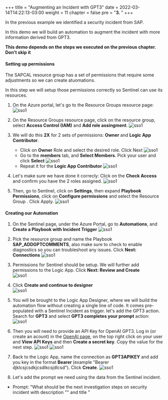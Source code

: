 +++
title = "Augmenting an Incident with GPT3"
date = 2022-03-14T14:22:13-03:00
weight = 11
chapter = false
pre = "<b>3. </b>"
+++

In the previous example we identified a security incident from SAP. 

In this demo we will build an automation to augment the incident with more information derived from GPT3.

**This demo depends on the steps we executed on the previous chapter. Don't skip it** 

#### Setting up permissions 

The SAPCAL resource group has a set of permissions that require some adjustments so we can create atuomations. 

In this step we will setup those permissions correctly so Sentinel can use its resources.

1. On the Azure portal, let's go to the Resource Groups resource page: 
![sso1](/images/sent-aut-1-1.png) 

2. On the Resource Groups resource page, click on the **<SAPCAL-xxxxxxxxxxxx>** resource group, select **Access Control (IAM)** and **Add role assingment**. 
![sso1](/images/sent-aut-1-2.png) 

3. We will do this **2X** for 2 sets of permissions: **Owner** and **Logic App Contributor**. 
    - Click on **Owner** Role and select the desired role. Click Next
    ![sso1](/images/sent-aut-1-3.png) 
    - Go to the **members** tab, and **Select Members**. Pick your user and click **Select**
    ![sso1](/images/sent-aut-1-4.png) 
    - Repeat it for the **Logic App Contributor** 
    ![sso1](/images/sent-aut-1-5.png) 
4. Let's make sure we have done it correcly: Click on the **Check Access** and confirm you have the 2 roles assigned. 
![sso1](/images/sent-aut-1-6.png) 

5. Then, go to Sentinel, click on **Settings**, then expand **Playbook Permissions**, click on **Configure permissions** and select the Resource Group **<SAPCAL-xxxxxxxxxxxx>**. Click Apply.
![sso1](/images/sent-aut-1-7.png) 


#### Creating our Automation

1. On the Sentinel page, under the Azure Portal, go to **Automations**, and **Create a Playbook with Incident Trigger** 
![sso1](/images/sent-aut-1-8.png) 

2. Pick the **<SAPCAL-xxxxxxxx>** resource group and name the Playbook **SAP_ADDGPTCOMMENTS**, also make sure to check to enable diagnostics so you can troubleshoot any issues. Click **Next: Connections** 
![sso1](/images/sent-aut-1-9.png?height=450px) 

3. Permissions for Sentinel should be setup. We will further add permissions to the Logic App. Click **Next: Review and Create**  
![sso1](/images/sent-aut-1-10.png?height=450px) 

4. Click **Create and continue to designer**  
![sso1](/images/sent-aut-1-11.png?height=450px) 

5. You will be brought to the Logic App Designer, where we will build the automation flow without creating a single line of code. It comes pre-populated with a Sentinel Incident as trigger. let's add the GPT3 action. Search for **GPT3**  and select **GPT3 completes your prompt** action: 
![sso1](/images/sent-aut-1-12.png) 

6. Then you will need to provide an API Key for OpenAI GPT3. Log in (or create an acount) in the [OpenAI page](https://openai.com/product), on the top right click on your user and **View API Keys** and then **Create a secret key**. Copy the value for the next step. 
![sso1](/images/sent-aut-1-40.png?height=350px) 
![sso1](/images/sent-aut-1-41.png?height=350px) 

7. Back to the Logic App, name the connection as **GPT3APIKEY** and add you key in the format **Bearer <YOURKEYHERE>** (example "Bearer djklcsjcsdkjcsdlkcsjdlcsd"). Click **Create**.
![sso1](/images/sent-aut-1-14.png) 

8. Let's add the prompt we need using the data from the Sentinel incident. 
- Prompt: "What should be the next investigation steps on security incident with description "<DESCRIPTION>" and title "<TITLE>" with involved entities "<ENTITIES>"
- Dynamic Content: **Incident Description**, **Incident Title**, **Entities**
- You can also expand max tokens from 100 to **250**
![sso1](/images/sent-aut-1-15.png) 

9. As a next step, we will tell to Logic Apps what to do with the GPT3 API response. Add an action **Add comment to incident v3** under Sentinel. 
![sso1](/images/sent-aut-1-16.png?height=400px) 

10. Use the Dynamic Content for **Incident ARM ID** and expand GPT3 dynamic content and select **Text**. 
![sso1](/images/sent-aut-1-17.png?height=450px) 


11. That is it, the Logic App is setup. It should be something like the picture below: 
![sso1](/images/sent-aut-1-20.png?height=500px) 

12. With our Logic App ready, we need to allow it to act on the Resource Groups resources. Still on the Logic App page, go to **Identity**,  enable **Status** and click on **Azure role assignments**. 
![sso1](/images/sent-aut-1-23.png) 

13. Click on the **Add role assignment** button and specify that you want to grant permissions based on **Resource Groups**, selecting **<SAPCAL-xxxxxxxx>** resource group and the Contributor role. Click Save and we are done in the Logic App page.  
![sso1](/images/sent-aut-1-24.png) 

12. Go back to Sentinel page, and let's set up a rule triggering the Logic App we just created. CLick on **Automation** and create an **Automation rule**. 
![sso1](/images/sent-aut-1-21.png?height=450px) 

13. Let's name the rule **Add_GPT3_Comment_rule**, select as Action **Run playbook**  and select the previously created **SAP_ADDGPTCOMMENTS** playbook. Click **Apply** 
![sso1](/images/sent-aut-1-22.png?height=450px) 

And that is it. We should have setup everything so that when an alert shows up and an incident is created, Sentinel will be able to append comments with additional incident information for first responder. Let's test it ! 

#### Generating an Incident

1. Log on to the Bastion Host and log on the SAP GUI (SAP Logon) with user **SAP*/Welcome1** (this will be a super restricted user log in incident)
![sso1](/images/sent-aut-1-26.png?height=450px) 

2. Go to TCODE **SU01** so we can create a new user
![sso1](/images/sent-aut-1-27.png?height=450px) 

3. Name the user **hacker01** and click on **User** 
![sso1](/images/sent-aut-1-28.png?height=450px) 

4. Give it a Last Name **hacker01** and move on to the Logon Data tab
![sso1](/images/sent-aut-1-29.png?height=450px) 

5. Set the password and confirm to **Welcome1**, c;lick **Save** and then log off be using the **Back button**
![sso1](/images/sent-aut-1-30.png?height=450px) 

6. Now, lets log in with the newly creater **hacker01/Welcome1** user, simulating another security incident
![sso1](/images/sent-aut-1-31.png?height=450px) 

7. It will ask for a new password. You can use **Microsoft1** and the new one here and proceed. Once logged in, you can log off, since the risk was already been recorded. 
![sso1](/images/sent-aut-1-32.png?height=450px) 

8. After a few minutes (5-10 minutes) the logs should have flown to Sentinel and an Incident should have been created. Go to Sentinel, on Overview (optionally you can disable the new interface), and select one recent incident. 
![sso1](/images/sent-aut-1-33.png?height=450px) 

9. On the incident details page, you can go to **Comments** tab
![sso1](/images/sent-aut-1-34.png?height=450px) 

10. If everything worked, you should see a comment added by the playbook with some augmentation regarding the security incident:
![sso1](/images/sent-aut-1-35.png?height=450px) 

Congratulations! In this example we were able to create a playbook, a rule and augment an incident with AI generated information upon a creation of an incident from SAP!
